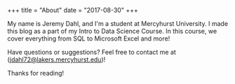 +++
title = "About"
date = "2017-08-30"
+++

My name is Jeremy Dahl, and I'm a student at Mercyhurst University. I made this blog as a part of my Intro to Data Science Course. In this course, we cover everything from SQL to Microsoft Excel and more!

Have questions or suggestions? Feel free to contact me at 
(jdahl72@lakers.mercyhurst.edu)!

Thanks for reading!
